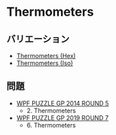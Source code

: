 # Thermometers

## バリエーション
- [Thermometers (Hex)](thermometers_hex.md)
- [Thermometers (Iso)](thermometers_iso.md)

## 問題
- [WPF PUZZLE GP 2014 ROUND 5](../questions/wpfpgp2014_5.md)
	- 2\. Thermometers
- [WPF PUZZLE GP 2019 ROUND 7](../questions/wpfpgp2019_7.md)
	- 6\. Thermometers
